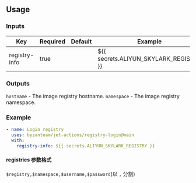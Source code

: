 ## Usage
### Inputs

| Key                 | Required| Default                    | Example                                                 |
| ------------------- | ------- | -------------------------- | ------------------------------------------------------- |
| registry-info       | true    |                            | ${{ secrets.ALIYUN_SKYLARK_REGISTRY }}                  |

### Outputs
  `hostname` - The image registry hostname.
  `namespace` - The image registry namespace.

### Example
```yaml
- name: Login registry
  uses: byzanteam/jet-actions/registry-login@main
  with:
    registry-info: ${{ secrets.ALIYUN_SKYLARK_REGISTRY }}
```

#### registries 参数格式
`$registry,$namespace,$username,$password`(以 `,` 分割)
